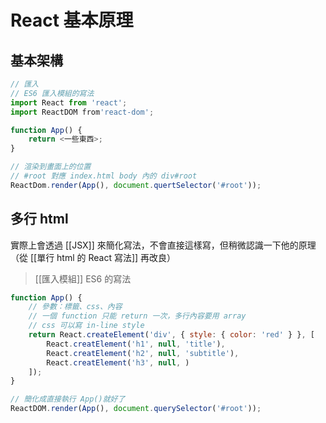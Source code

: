 # React 基本原理

## 基本架構
```js
// 匯入
// ES6 匯入模組的寫法
import React from 'react';
import ReactDOM from'react-dom';

function App() {
	return <一些東西>;
}

// 渲染到畫面上的位置
// #root 對應 index.html body 內的 div#root
ReactDom.render(App(), document.quertSelector('#root'));
```

## 多行 html
實際上會透過 [[JSX]] 來簡化寫法，不會直接這樣寫，但稍微認識一下他的原理
（從 [[單行 html 的 React 寫法]]	再改良）
>[[匯入模組]] ES6 的寫法
```js
function App() {
	// 參數：標籤、css、內容
	// 一個 function 只能 return 一次，多行內容要用 array 
	// css 可以寫 in-line style
	return React.createElement('div', { style: { color: 'red' } }, [
		React.creatElement('h1', null, 'title'),
		React.creatElement('h2', null, 'subtitle'),
		React.creatElement('h3', null, )
	]);
}

// 簡化成直接執行 App()就好了
ReactDOM.render(App(), document.querySelector('#root'));
```
